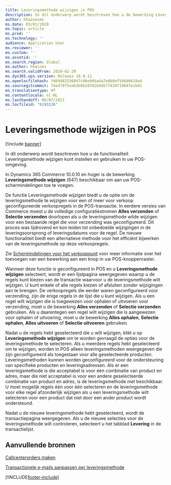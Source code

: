 ```yaml
---
title: Leveringsmethode wijzigen in POS
description: In dit onderwerp wordt beschreven hoe u de bewerking Leveringsmethode wijzigen in POS configureert en gebruikt.
author: hhainesms
ms.date: 03/01/2020
ms.topic: article
ms.prod: ''
ms.technology: ''
audience: Application User
ms.reviewer: ''
ms.custom: ''
ms.assetid: ''
ms.search.region: Global
ms.author: hhaines
ms.search.validFrom: 2020-02-20
ms.dyn365.ops.version: Release 10.0.11
ms.openlocfilehash: fd69d82536047c06e94ba4a7e860ef54680619a4
ms.sourcegitcommit: 74e47075eab2b0b28f82b0d57f439719847ecb01
ms.translationtype: HT
ms.contentlocale: nl-NL
ms.lasthandoff: 06/07/2021
ms.locfileid: "6193126"
---
```

# <a name="change-mode-of-delivery-in-pos"></a>Leveringsmethode wijzigen in POS

[!include [banner](includes/banner.md)]

In dit onderwerp wordt beschreven hoe u de functionaliteit Leveringsmethode wijzigen kunt instellen en gebruiken in uw POS-omgeving. 

In Dynamics 365 Commerce 10.0.10 en hoger is de bewerking **Leveringsmethode wijzigen** (647) beschikbaar om aan uw POS-schermindelingen toe te voegen.

De functie Leveringsmethode wijzigen biedt u de optie om de leveringsmethode te wijzigen voor een of meer voor verkoop geconfigureerde verkoopregels in de POS-transactie. In eerdere versies van Commerce moest u de volledige configuratiestromen **Alles verzenden** of **Selectie verzenden** doorlopen als u de leveringsmethode wilde wijzigen voor een bestaande regel die voor verzending was geconfigureerd. Dit proces was tijdrovend en kon leiden tot onbedoelde wijzigingen in de leveringsoorsprong of leveringsdatums voor de regel. De nieuwe functionaliteit biedt een alternatieve methode voor het efficiënt bijwerken van de leveringsmethode op deze verkoopregels.

Zie [Schermindelingen voor het verkooppunt](pos-screen-layouts.md) voor meer informatie over het toevoegen van een bewerking aan een knop in uw POS-knoppenraster.

Wanneer deze functie is geconfigureerd in POS en u **Leveringsmethode wijzigen** selecteert, wordt er een lijstpagina weergegeven waarop u de regels kunt kiezen van de transactie waarvoor u de leveringsmethode wilt wijzigen. U kunt enkele of alle regels kiezen of afsluiten zonder wijzigingen aan te brengen. De verkoopregels die eerder waren geconfigureerd voor verzending, zijn de enige regels in de lijst die u kunt wijzigen. Als u een regel wilt wijzigen die is toegewezen voor ophalen of uitvoeren voor verzending, moet u de bewerking **Alles verzenden** of **Selectie verzenden** gebruiken. Als u daarentegen een regel wilt wijzigen die is aangewezen voor ophalen of uitvoering, moet u de bewerking **Alles ophalen**, **Selectie ophalen**, **Alles uitvoeren** of **Selectie uitvoeren** gebruiken.

Nadat u de regels hebt geselecteerd die u wilt wijzigen, klikt u op **Leveringsmethode wijzigen** om te worden gevraagd de opties voor de leveringsmethode te selecteren. Als u meerdere regels hebt geselecteerd om te wijzigen, worden in POS alleen leveringsmethoden weergegeven die zijn geconfigureerd als toegestaan voor alle geselecteerde producten. Leveringsmethoden kunnen worden geconfigureerd voor de ondersteuning van specifieke producten en leveringsadressen. Als er een leveringsmethode is die acceptabel is voor één combinatie van product en adres, maar die niet acceptabel is voor een andere geselecteerde combinatie van product en adres, is de leveringsmethode niet beschikbaar. U moet mogelijk regels één voor één selecteren en de leveringsmethode voor elke regel afzonderlijk wijzigen als u een leveringsmethode wilt selecteren voor een product dat niet door een ander product wordt ondersteund.  

Nadat u de nieuwe leveringsmethode hebt geselecteerd, wordt de transactiepagina weergegeven. Als u de nieuwe selecties voor de leveringsmethode wilt controleren, selecteert u het tabblad **Levering** in de transactielijst.

## <a name="additional-resources"></a>Aanvullende bronnen

[Callcenterorders maken](tasks/create-call-center-orders.md)

[Transactionele e-mails aanpassen per leveringsmethode](customize-email-delivery-mode.md)


[!INCLUDE[footer-include](../includes/footer-banner.md)]
